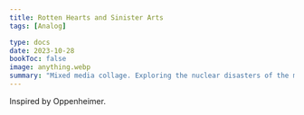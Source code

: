 ```yaml
---
title: Rotten Hearts and Sinister Arts
tags: [Analog]

type: docs
date: 2023-10-28
bookToc: false
image: anything.webp
summary: "Mixed media collage. Exploring the nuclear disasters of the mid 1900s."
---
```


Inspired by Oppenheimer.